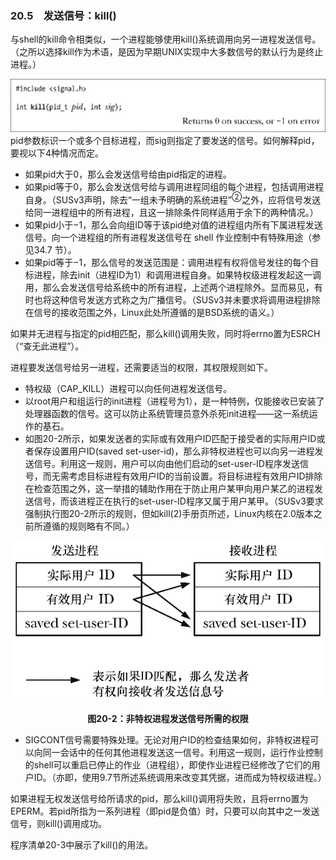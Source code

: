 ### 20.5　发送信号：kill()

与shell的kill命令相类似，一个进程能够使用kill()系统调用向另一进程发送信号。（之所以选择kill作为术语，是因为早期UNIX实现中大多数信号的默认行为是终止进程。）



![493.png](../images/493.png)
pid参数标识一个或多个目标进程，而sig则指定了要发送的信号。如何解释pid，要视以下4种情况而定。

+ 如果pid大于0，那么会发送信号给由pid指定的进程。
+ 如果pid等于0，那么会发送信号给与调用进程同组的每个进程，包括调用进程自身。（SUSv3声明，除去“一组未予明确的系统进程”<sup class="my_markdown">②</sup>之外，应将信号发送给同一进程组中的所有进程，且这一排除条件同样适用于余下的两种情况。）
+ 如果pid小于−1，那么会向组ID等于该pid绝对值的进程组内所有下属进程发送信号。向一个进程组的所有进程发送信号在 shell 作业控制中有特殊用途（参见34.7 节）。
+ 如果pid等于−1，那么信号的发送范围是：调用进程有权将信号发往的每个目标进程，除去init（进程ID为1）和调用进程自身。如果特权级进程发起这一调用，那么会发送信号给系统中的所有进程，上述两个进程除外。显而易见，有时也将这种信号发送方式称之为广播信号。（SUSv3并未要求将调用进程排除在信号的接收范围之外，Linux此处所遵循的是BSD系统的语义。）

如果并无进程与指定的pid相匹配，那么kill()调用失败，同时将errno置为ESRCH（“查无此进程”）。

进程要发送信号给另一进程，还需要适当的权限，其权限规则如下。

+ 特权级（CAP_KILL）进程可以向任何进程发送信号。
+ 以root用户和组运行的init进程（进程号为1），是一种特例，仅能接收已安装了处理器函数的信号。这可以防止系统管理员意外杀死init进程——这一系统运作的基石。
+ 如图20-2所示，如果发送者的实际或有效用户ID匹配于接受者的实际用户ID或者保存设置用户ID(saved set-user-id)，那么非特权进程也可以向另一进程发送信号。利用这一规则，用户可以向由他们启动的set-user-ID程序发送信号，而无需考虑目标进程有效用户ID的当前设置。将目标进程有效用户ID排除在检查范围之外，这一举措的辅助作用在于防止用户某甲向用户某乙的进程发送信号，而该进程正在执行的set-user-ID程序又属于用户某甲。（SUSv3要求强制执行图20-2所示的规则，但如kill(2)手册页所述，Linux内核在2.0版本之前所遵循的规则略有不同。）

![494.png](../images/494.png)
<center class="my_markdown"><b class="my_markdown">图20-2：非特权进程发送信号所需的权限</b></center>

+ SIGCONT信号需要特殊处理。无论对用户ID的检查结果如何，非特权进程可以向同一会话中的任何其他进程发送这一信号。利用这一规则，运行作业控制的shell可以重启已停止的作业（进程组），即使作业进程已经修改了它们的用户ID。（亦即，使用9.7节所述系统调用来改变其凭据，进而成为特权级进程。）

如果进程无权发送信号给所请求的pid，那么kill()调用将失败，且将errno置为EPERM。若pid所指为一系列进程（即pid是负值）时，只要可以向其中之一发送信号，则kill()调用成功。

程序清单20-3中展示了kill()的用法。

